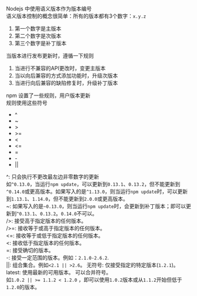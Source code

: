Nodejs 中使用语义版本作为版本编号  
语义版本控制的概念很简单：所有的版本都有3个数字：```x.y.z```  
1. 第一个数字是主版本
2. 第二个数字是次版本
3. 第三个数字是补丁版本  
 
当版本进行发布更新时，遵循一下规则  
1. 当进行不兼容的API更改时，变更主版本  
2. 当以向后兼容的方式添加功能时，升级次版本  
2. 当进行向后兼容的缺陷修复时，升级补丁版本  

npm 设置了一些规则，用户版本更新  
规则使用这些符号  
* ^
* ~
* \>
* \>=
* <
* <=
* =
* \-
* ||

^: 只会执行不更改最左边非零数字的更新  
如``^0.13.0``，当运行``npm update``，可以更新到``0.13.1``、``0.13.2``，但不能更新到``^0.14.0``或更高版本。如果写入的是``^1.13.0``，则当运行``npm update``时，可以更新到``1.13.1``、``1.14.0``，但不能更新到``2.0.0``或更高版本。  
~: 如果写入的是``~0.13.0``，则当运行``npm update``时，会更新到补丁版本；即可以更新到``^0.13.1``、``0.13.2``。``0.14.0``不可以。  
/>: 接受高于指定版本的任何版本。  
/>=: 接收等于或高于指定版本的任何版本。  
<=: 接收等于或低于指定版本的任何版本。  
<: 接收低于指定版本的任何版本。  
=: 接受确切的版本。  
-: 接受一定范围的版本。例如：``2.1.0-2.6.2``.  
||: 组合集合。例如``<2.1 || >2.6``。
无符号: 仅接受指定的特定版本(``1.2.1``)。
latest: 使用最新的可用版本。
可以合并符号。  
如``1.0.2 || >= 1.1.2 < 1.2.0`` ，即可以使用``1.0.2``版本或从``1.1.2``开始但低于``1.2.0``的版本。
